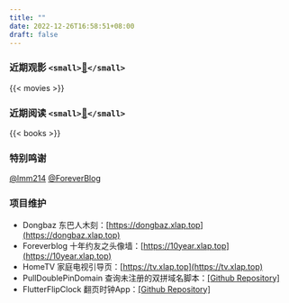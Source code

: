 ```yaml
---
title: ""
date: 2022-12-26T16:58:51+08:00
draft: false
---
```

### 近期观影 `<small>`[🔗](/movies)`</small>`

{{< movies >}}

### 近期阅读 `<small>`[🔗](/books)`</small>`

{{< books >}}

### 特别鸣谢

[@lmm214](https://immmmm.com)  [@ForeverBlog](https://www.foreverblog.cn)

### 项目维护

* Dongbaz 东巴人木刻：[https://dongbaz.xlap.top](https://dongbaz.xlap.top)
* Foreverblog 十年约友之头像墙：[https://10year.xlap.top](https://10year.xlap.top)
* HomeTV 家庭电视引导页：[https://tv.xlap.top](https://tv.xlap.top)
* PullDoublePinDomain 查询未注册的双拼域名脚本：[[Github Repository]](https://github.com/liuchaowen/pull-double-pinyin-domain.git)
* FlutterFlipClock 翻页时钟App：[[Github Repository]](https://e.coding.net/cheman/app/flutter_flipclock.git)
